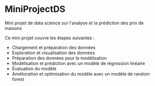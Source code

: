 # MiniProjectDS
Mini projet de data science sur l'analyse et la prédiction des prix de maisons


Ce mini projet couvre les étapes suivantes :
- Chargement et préparation des données
- Exploration et visualisation des données
- Préparation des données pour la modélisation
- Modélisation et prédiction avec un modèle de régression linéaire
- Évaluation du modèle
- Amélioration et optimisation du modèle avec un modèle de random forest
